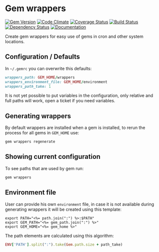 # Gem wrappers

[![Gem Version](https://badge.fury.io/rb/gem-wrappers.png)](http://rubygems.org/gems/gem-wrappers)
[![Code Climate](https://codeclimate.com/github/rvm/gem-wrappers.png)](https://codeclimate.com/github/rvm/gem-wrappers)
[![Coverage Status](https://coveralls.io/repos/rvm/gem-wrappers/badge.png?branch=master)](https://coveralls.io/r/rvm/gem-wrappers?branch=master)
[![Build Status](https://travis-ci.org/rvm/gem-wrappers.png?branch=master)](https://travis-ci.org/rvm/gem-wrappers)
[![Dependency Status](https://gemnasium.com/rvm/gem-wrappers.png)](https://gemnasium.com/rvm/gem-wrappers)
[![Documentation](http://b.repl.ca/v1/yard-docs-blue.png)](http://rubydoc.info/gems/gem-wrappers/frames)

Create gem wrappers for easy use of gems in cron and other system locations.

## Configuration / Defaults

In `~/.gemrc` you can overwrite this defaults:

```ruby
wrappers_path: GEM_HOME/wrappers
wrappers_environment_file: GEM_HOME/environment
wrappers_path_take: 1
```

It is not yet possible to put variables in the configuration,
only relative and full paths will work, open a ticket if you need variables.

## Generating wrappers

By default wrappers are installed when a gem is installed,
to rerun the process for all gems in `GEM_HOME` use:

```bash
gem wrappers regenerate
```

## Showing current configuration

To see paths that are used by gem run:

```bash
gem wrappers
```

## Environment file

User can provide his own `environment` file,
in case it is not available during generating wrappers it will be created using this template:

```erb
export PATH="<%= path.join(":") %>:$PATH"
export GEM_PATH="<%= gem_path.join(":") %>"
export GEM_HOME="<%= gem_home %>"
```

The path elements are calculated using this algorithm:

```ruby
ENV['PATH'].split(":").take(Gem.path.size + path_take)
```

